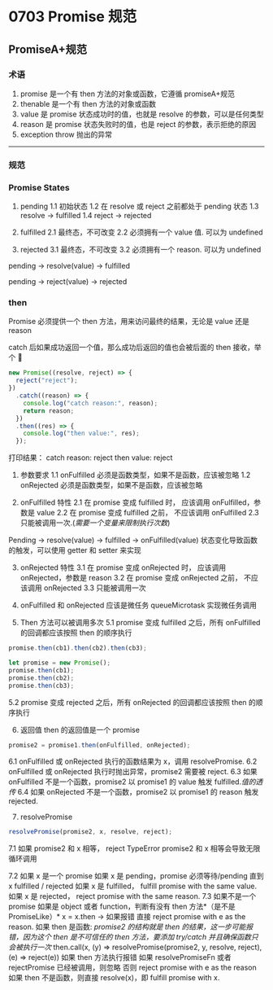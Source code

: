 # 0703 Promise 规范

## PromiseA+规范

### 术语

1. promise 是一个有 then 方法的对象或函数，它遵循 promiseA+规范
2. thenable 是一个有 then 方法的对象或函数
3. value 是 promise 状态成功时的值，也就是 resolve 的参数，可以是任何类型
4. reason 是 promise 状态失败时的值，也是 reject 的参数，表示拒绝的原因
5. exception throw 抛出的异常

---

### 规范

### Promise States

1. pending
   1.1 初始状态
   1.2 在 resolve 或 reject 之前都处于 pending 状态
   1.3 resolve -> fulfilled
   1.4 reject -> rejected

2. fulfilled
   2.1 最终态，不可改变
   2.2 必须拥有一个 value 值. 可以为 undefined
3. rejected
   3.1 最终态，不可改变
   3.2 必须拥有一个 reason. 可以为 undefined

pending -> resolve(value) -> fulfilled

pending -> reject(value) -> rejected

### then

Promise 必须提供一个 then 方法，用来访问最终的结果，无论是 value 还是 reason

catch 后如果成功返回一个值，那么成功后返回的值也会被后面的 then 接收，举个 🌰

```js
new Promise((resolve, reject) => {
  reject("reject");
})
  .catch((reason) => {
    console.log("catch reason:", reason);
    return reason;
  })
  .then((res) => {
    console.log("then value:", res);
  });
```

打印结果：
catch reason: reject
then value: reject

1. 参数要求
   1.1 onFulfilled 必须是函数类型，如果不是函数，应该被忽略
   1.2 onRejected 必须是函数类型，如果不是函数，应该被忽略

2. onFulfilled 特性
   2.1 在 promise 变成 fulfilled 时， 应该调用 onFulfilled，参数是 value
   2.2 在 promise 变成 fulfilled 之前， 不应该调用 onFulfilled
   2.3 只能被调用一次.(_需要一个变量来限制执行次数_)

Pending -> resolve(value) -> fulfilled -> onFulfilled(value)
状态变化导致函数的触发，可以使用 getter 和 setter 来实现

3. onRejected 特性
   3.1 在 promise 变成 onRejected 时， 应该调用 onRejected，参数是 reason
   3.2 在 promise 变成 onRejected 之前， 不应该调用 onRejected
   3.3 只能被调用一次

4. onFulfilled 和 onRejected 应该是微任务
   queueMicrotask 实现微任务调用

5. Then 方法可以被调用多次
   5.1 promise 变成 fulfilled 之后，所有 onFulfilled 的回调都应该按照 then 的顺序执行

```js
promise.then(cb1).then(cb2).then(cb3);

let promise = new Promise();
promise.then(cb1);
promise.then(cb2);
promise.then(cb3);
```

5.2 promise 变成 rejected 之后，所有 onRejected 的回调都应该按照 then 的顺序执行

6. 返回值
   then 的返回值是一个 promise

```js
promise2 = promise1.then(onFulfilled, onRejected);
```

6.1 onFulfilled 或 onRejected 执行的函数结果为 x，调用 resolvePromise.
6.2 onFulfilled 或 onRejected 执行时抛出异常，promise2 需要被 reject.
6.3 如果 onFulfilled 不是一个函数，promise2 以 promise1 的 value 触发 fulfilled._值的透传_
6.4 如果 onRejected 不是一个函数，promise2 以 promise1 的 reason 触发 rejected.

7. resolvePromise

```js
resolvePromise(promise2, x, resolve, reject);
```

7.1 如果 promise2 和 x 相等， reject TypeError
promise2 和 x 相等会导致无限循环调用

7.2 如果 x 是一个 promise
如果 x 是 pending，promise 必须等待/pending 直到 x fulfilled / rejected
如果 x 是 fulfilled， fulfill promise with the same value.
如果 x 是 rejected， reject promise with the same reason.
7.3 如果不是一个 promise
如果是 object 或者 function，判断有没有 then 方法*（是不是 PromiseLike）*
x = x.then -> 如果报错 直接 reject promise with e as the reason.
如果 then 是函数: _promise2 的结构就是 then 的结果，这一步可能报错，因为这个 then 是不可信任的 then 方法，要添加 try/catch 并且确保函数只会被执行一次_
then.call(x, (y) => resolvePromise(promise2, y, resolve, reject),(e) => reject(e))
如果 then 方法执行报错
如果 resolvePromiseFn 或者 rejectPromise 已经被调用，则忽略
否则 reject promise with e as the reason
如果 then 不是函数，则直接 resolve(x)，即 fulfill promise with x.
